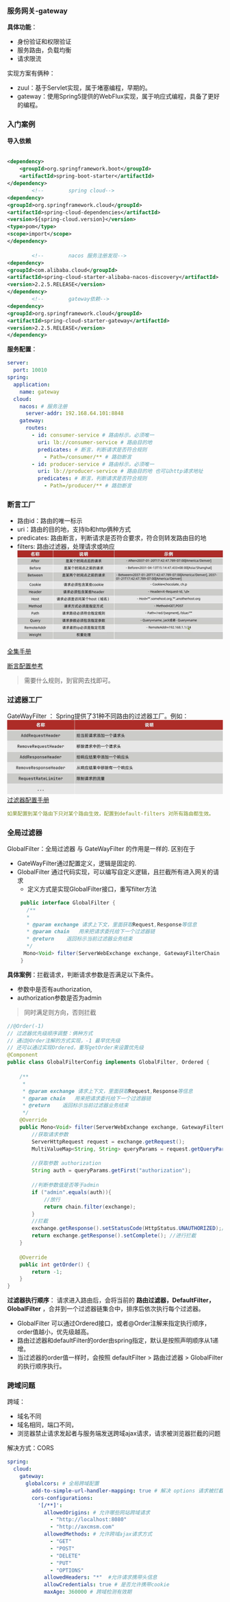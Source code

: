 ### 服务网关-gateway

**具体功能**：

- 身份验证和权限验证
- 服务路由，负载均衡
- 请求限流

实现方案有俩种：

- zuul：基于Servlet实现，属于堵塞编程，早期的。
- gateway：使用Spring5提供的WebFlux实现，属于响应式编程，具备了更好的编程。

### 入门案例
**导入依赖**
```xml

<dependency>
    <groupId>org.springframework.boot</groupId>
    <artifactId>spring-boot-starter</artifactId>
</dependency>
        <!--        spring cloud-->
<dependency>
<groupId>org.springframework.cloud</groupId>
<artifactId>spring-cloud-dependencies</artifactId>
<version>${spring-cloud.version}</version>
<type>pom</type>
<scope>import</scope>
</dependency>

        <!--        nacos 服务注册发现-->
<dependency>
<groupId>com.alibaba.cloud</groupId>
<artifactId>spring-cloud-starter-alibaba-nacos-discovery</artifactId>
<version>2.2.5.RELEASE</version>
</dependency>
        <!--        gateway依赖-->
<dependency>
<groupId>org.springframework.cloud</groupId>
<artifactId>spring-cloud-starter-gateway</artifactId>
<version>2.2.5.RELEASE</version>
</dependency>
```
**服务配置**：
```yaml
server:
  port: 10010
spring:
  application:
    name: gateway
  cloud:
    nacos: # 服务注册
      server-addr: 192.168.64.101:8848
    gateway:
      routes:
        - id: consumer-service # 路由标示，必须唯一
          uri: lb://consumer-service # 路由目的地
          predicates: # 断言，判断请求是否符合规则
            - Path=/consumer/** # 路劲断言
        - id: producer-service # 路由标示，必须唯一
          uri: lb://producer-service # 路由目的地 也可以http请求地址
          predicates: # 断言，判断请求是否符合规则
            - Path=/producer/** # 路劲断言
```

### 断言工厂
- 路由id：路由的唯一标示
- uri：路由的目的地，支持lb和http俩种方式
- predicates: 路由断言，判断请求是否符合要求，符合则转发路由目的地
- filters: 路由过滤器，处理请求或响应
![断言工厂](../img/1.4.1img.png)

[全集手册](https://cloud.spring.io/spring-cloud-static/Greenwich.SR1/single/spring-cloud.html#_synchronous_predicates)

[断言配置参考](https://cloud.spring.io/spring-cloud-static/Greenwich.SR1/single/spring-cloud.html#gateway-request-predicates-factories)

>需要什么规则，到官网去找即可。



### 过滤器工厂 
GateWayFilter ：
Spring提供了31种不同路由的过滤器工厂。例如：
![过滤器工厂](../img/1.4.2img.png)
[过滤器配置手册](https://cloud.spring.io/spring-cloud-static/Greenwich.SR1/single/spring-cloud.html#_gatewayfilter_factories)
```yaml
如果配置到某个路由下只对某个路由生效，配置到default-filters 对所有路由都生效。
```


### 全局过滤器
GlobalFilter：全局过滤器 与 GateWayFilter 的作用是一样的.
区别在于
- GateWayFilter通过配置定义，逻辑是固定的.
- GlobalFilter 通过代码实现，可以编写自定义逻辑，且拦截所有进入网关的请求
  - 定义方式是实现GlobalFilter接口，重写filter方法
  ```java
   public interface GlobalFilter {
     /**
     *
     * @param exchange 请求上下文，里面获取Request,Response等信息
     * @param chain   用来把请求委托给下一个过滤器链
     * @return    返回标示当前过滤器业务结束
     */
    Mono<Void> filter(ServerWebExchange exchange, GatewayFilterChain chain);
   }
  ```

**具体案例**：拦截请求，判断请求参数是否满足以下条件。
- 参数中是否有authorization,
- authorization参数是否为admin
>同时满足则方向，否则拦截
```java
//@Order(-1)
// 过滤器优先级顺序调整：俩种方式
// 通过@Order注解的方式实现，-1 最早优先级
// 还可以通过实现Ordered，重写getOrder来设置优先级
@Component
public class GlobalFilterConfig implements GlobalFilter, Ordered {

    /**
     *
     * @param exchange 请求上下文，里面获取Request,Response等信息
     * @param chain   用来把请求委托给下一个过滤器链
     * @return    返回标示当前过滤器业务结束
     */
    @Override
    public Mono<Void> filter(ServerWebExchange exchange, GatewayFilterChain chain) {
        //获取请求参数
        ServerHttpRequest request = exchange.getRequest();
        MultiValueMap<String, String> queryParams = request.getQueryParams();

        //获取参数 authorization
        String auth = queryParams.getFirst("authorization");

        //判断参数值是否等于admin
        if ("admin".equals(auth)){
            //放行
            return chain.filter(exchange);
        }
        //拦截
        exchange.getResponse().setStatusCode(HttpStatus.UNAUTHORIZED);//设置状态码，友好提示
        return exchange.getResponse().setComplete(); //进行拦截
    }

    @Override
    public int getOrder() {
        return -1;
    }
}

```

**过滤器执行顺序**：
请求进入路由后，会将当前的 **路由过滤器，DefaultFilter，GlobalFilter** ，合并到一个过滤器链集合中，排序后依次执行每个过滤器。
- GlobalFilter 可以通过Ordered接口，或者@Order注解来指定执行顺序，order值越小，优先级越高。
- 路由过滤器和defaultFilter的order由spring指定，默认是按照声明顺序从1递增。
- 当过滤器的order值一样时，会按照 defaultFilter > 路由过滤器 > GlobalFilter的执行顺序执行。


### 跨域问题
跨域：
- 域名不同
- 域名相同，端口不同，
- 浏览器禁止请求发起者与服务端发送跨域ajax请求，请求被浏览器拦截的问题

解决方式：CORS
```yaml
spring:
  cloud:
    gateway:
      globalcors: # 全局跨域配置
        add-to-simple-url-handler-mapping: true # 解决 options 请求被拦截问题
        cors-configurations:
          '[/**]':
            allowedOrigins: # 允许哪些网站跨域请求
              - "http://localhost:8080"
              - "http://axcmsm.com"
            allowedMethods: # 允许跨域ajax请求方式
              - "GET"
              - "POST"
              - "DELETE"
              - "PUT"
              - "OPTIONS"
            allowedHeaders: "*"  #允许请求携带头信息
            allowCredentials: true # 是否允许携带cookie
            maxAge: 360000 # 跨域检测有效期
```